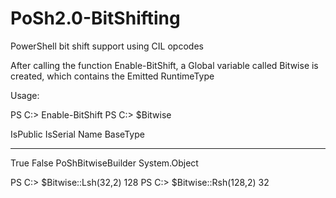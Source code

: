# PoSh2.0-BitShifting
PowerShell bit shift support using CIL opcodes


After calling the function Enable-BitShift, a Global variable called Bitwise is created, which contains the Emitted RuntimeType

Usage:

PS C:\> Enable-BitShift
PS C:\> $Bitwise

IsPublic IsSerial Name                                     BaseType
-------- -------- ----                                     --------
True     False    PoShBitwiseBuilder                       System.Object


PS C:\> $Bitwise::Lsh(32,2)
128
PS C:\> $Bitwise::Rsh(128,2)
32
